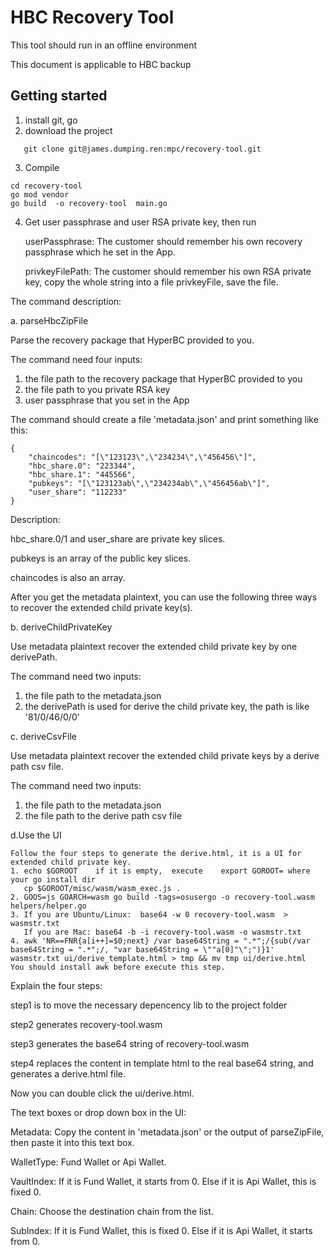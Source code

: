# HBC Recovery Tool
This tool should run in an offline environment

This document is applicable to HBC backup
## Getting started


1. install git, go
2. download the project
```
   git clone git@james.dumping.ren:mpc/recovery-tool.git
```
3. Compile
```
cd recovery-tool
go mod vendor
go build  -o recovery-tool  main.go
```
4. Get user passphrase and user RSA private key, then run 

    userPassphrase: The customer should remember his own recovery passphrase which he set in the App.

    privkeyFilePath: The customer should remember his own RSA private key, copy the whole string into a file privkeyFile, save the file.


The command description:

a. parseHbcZipFile

Parse the recovery package that HyperBC provided to you.

The command need four inputs:

1. the file path to the recovery package that HyperBC provided to you
2. the file path to you private RSA key 
3. user passphrase that you set in the App

The command should create a file 'metadata.json' and print something like this:

```
{
    "chaincodes": "[\"123123\",\"234234\",\"456456\"]",
    "hbc_share.0": "223344",
    "hbc_share.1": "445566",
    "pubkeys": "[\"123123ab\",\"234234ab\",\"456456ab\"]",
    "user_share": "112233"
}
```

Description:

hbc_share.0/1 and user_share are private key slices.

pubkeys is an array of the public key slices.

chaincodes is also an array.

After you get the metadata plaintext, you can use the following three ways to recover the extended child private key(s).

b. deriveChildPrivateKey

Use metadata plaintext recover the extended child private key by one derivePath.

The command need two inputs:

1. the file path to the metadata.json
2. the derivePath is used for derive the child private key, the path is like '81/0/46/0/0'

c. deriveCsvFile

Use metadata plaintext recover the extended child private keys by a derive path csv file.

The command need two inputs:

1. the file path to the metadata.json
2. the file path to the derive path csv file


d.Use the UI
```
Follow the four steps to generate the derive.html, it is a UI for extended child private key.
1. echo $GOROOT    if it is empty,  execute    export GOROOT= where your go install dir
   cp $GOROOT/misc/wasm/wasm_exec.js .
2. GOOS=js GOARCH=wasm go build -tags=osusergo -o recovery-tool.wasm helpers/helper.go
3. If you are Ubuntu/Linux:  base64 -w 0 recovery-tool.wasm  >  wasmstr.txt
   If you are Mac: base64 -b -i recovery-tool.wasm -o wasmstr.txt
4. awk 'NR==FNR{a[i++]=$0;next} /var base64String = ".*";/{sub(/var base64String = ".*";/, "var base64String = \""a[0]"\";")}1' wasmstr.txt ui/derive_template.html > tmp && mv tmp ui/derive.html
You should install awk before execute this step. 
```

Explain the four steps:

step1 is to move the necessary depencency lib to the project folder

step2 generates recovery-tool.wasm

step3 generates the base64 string of recovery-tool.wasm

step4 replaces the content in template html to the real base64 string, and generates a derive.html file.

Now you can double click the ui/derive.html.

The text boxes or drop down box in the UI:

Metadata: Copy the content in 'metadata.json' or the output of parseZipFile, then paste it into this text box.

WalletType: Fund Wallet or Api Wallet.

VaultIndex: If it is Fund Wallet, it starts from 0. Else if it is Api Wallet, this is fixed 0.

Chain: Choose the destination chain from the list.

SubIndex: If it is Fund Wallet, this is fixed 0. Else if it is Api Wallet, it starts from 0.


